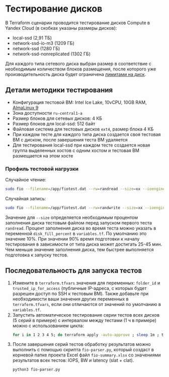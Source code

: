 # Тестирование дисков

В Terraform сценарии проводится тестирование дисков Compute в Yandex Cloud (в скобках указаны размеры дисков):
- local-ssd (2,91 ТБ)
- network-ssd-io-m3 (1209 ГБ)
- network-ssd (1280 ГБ)
- network-ssd-nonreplicated (1302 ГБ)

Для каждого типа сетевого диска выбран размер в соответствие с необходимым количеством блоков размещения, после которого уже производительность диска будет ограничена [лимитами на диск](https://cloud.yandex.ru/ru/docs/compute/concepts/limits#compute-limits-disks).

## Детали методики тестирования

- Конфигурация тестовой ВМ: Intel Ice Lake, 10vCPU, 10GB RAM, [AlmaLinux 9](https://cloud.yandex.ru/ru/marketplace/products/yc/almalinux-9)
- Зона доступности `ru-central1-a`
- Размер блоков для сетевых дисков: 4 КБ
- Размер блоков для local-ssd: 512 байт
- Файловая система для тестовых дисков `ext4`, размер блока 4 КБ
- При каждом тесте для каждого типа диска создается своя тестовая ВМ с диском, после завершения теста ВМ удаляется
- Для тестирования local-ssd при каждом тесте создается новая группа выделенных хостов с одним хостом и тестовая ВМ размещается на этом хосте

### Профиль тестовой нагрузки

Случайное чтение:
```bash
sudo fio --filename=/app/fiotest.dat --rw=randread --size=xx --ioengine=libaio --bs=8k --iodepth=256 --numjobs=1 --runtime=120 --group_reporting --direct=1 --name=random-read
```

Случайная запись:
```bash
sudo fio --filename=/app/fiotest.dat --rw=randwrite --size=xx --ioengine=libaio --bs=8k --iodepth=256 --numjobs=1 --runtime=120 --group_reporting --direct=1 --name=random-write
```

Значение для `--size` определяется необходимым процентом заполнения диска тестовым файлом перед запуском первого теста `randread`. Процент заполнения диска во время теста можно указать в переменной `disk_fill_percent` в `variables.tf`. По умолчанию это значение 10%. При значении 90% время подготовки к началу тестирования в зависимости от типа диска может достигать 25-45 мин. Чем меньше значение заполнения диска, тем быстрее выполняется подготовка к запуску тестов. 


## Последовательность для запуска тестов

1. Измените в `terraform.tfvars` значения для переменных: `folder_id` и `trusted_ip_for_access` (публичные IP-адреса, с которых будет разрешен доступ по SSH к тестовым ВМ). Также добавьте при необходимости ваши значения других переменных в `terraform.tfvars`, если они отличаются от значений по умолчанию в `variables.tf`. 
1. Запустить автоматическое тестирование серии тестов всех дисков (5 серий в примере) с интервалом между тестами (1 ч в примере) можно с использованием цикла:
    ```bash
    for i in 1 2 3 4 5; do terraform apply -auto-approve ; sleep 1m ; terraform destroy -auto-approve; sleep 1h ; done
    ```
1. После завершения серий тестов обработку результатов можно выполнить с помощью скрипта `fio-parser.py`, который создаст в корневой папке проекта Excel файл `fio-summary.xlsx` со значениями результатов всех тестов: IOPS, BW и latency (slat + clat).
    ```bash
    python3 fio-parser.py
    ```